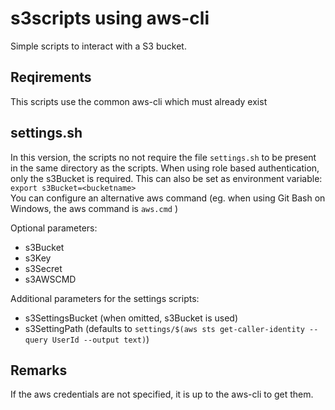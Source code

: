 # s3scripts using aws-cli
Simple scripts to interact with a S3 bucket.

## Reqirements
This scripts use the common aws-cli which must already exist  

## settings.sh
In this version, the scripts no not require the file `settings.sh` to be present in the same directory as the scripts.
When using role based authentication, only the s3Bucket is required. This can also be set as environment variable: `export s3Bucket=<bucketname>`  
You can configure an alternative aws command (eg. when using Git Bash on Windows, the aws command is `aws.cmd` )

Optional parameters:
+ s3Bucket
+ s3Key
+ s3Secret
+ s3AWSCMD

Additional parameters for the settings scripts:
+ s3SettingsBucket (when omitted, s3Bucket is used)
+ s3SettingPath (defaults to `settings/$(aws sts get-caller-identity --query UserId --output text)`)

## Remarks
If the aws credentials are not specified, it is up to the aws-cli to get them.

